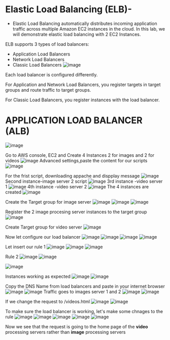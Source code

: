 # Elastic Load Balancing (ELB)- 
- Elastic Load Balancing automatically distributes incoming application traffic across multiple Amazon EC2 instances in the cloud. In this lab, we will demonstrate elastic load balancing with 2 EC2 Instances.

ELB supports 3 types of load balancers:
* Application Load Balancers
* Network Load Balancers
* Classic Load Balancers
![image](https://user-images.githubusercontent.com/61830624/87482182-2b471f80-c631-11ea-9324-3b05108de980.png)

Each load balancer is configured differently.

For Application and Network Load Balancers, you register targets in target groups and route traffic to target groups.

For Classic Load Balancers, you register instances with the load balancer.

# APPLICATION LOAD BALANCER (ALB)
![image](https://user-images.githubusercontent.com/61830624/87476243-59733200-c626-11ea-9858-0d342ea64f01.png)

Go to AWS console, EC2 and Create 4 Instances 2 for images and 2 for videos
![image](https://user-images.githubusercontent.com/61830624/87473402-a3a5e480-c621-11ea-9806-92f55d8ea1d9.png)
Advanced settings,paste the content for our scripts
![image](https://user-images.githubusercontent.com/61830624/87473697-2c248500-c622-11ea-8461-3e7be7059ccf.png)

For the frist script, downloading appache and dispplay message
![image](https://user-images.githubusercontent.com/61830624/87475322-d8676b00-c624-11ea-969e-25a934bbff7e.png)
Second instance-image server 2 script
![image](https://user-images.githubusercontent.com/61830624/87475755-9be83f00-c625-11ea-8811-1d4f525e2d88.png)
3rd instance -video server 1
![image](https://user-images.githubusercontent.com/61830624/87475880-ce923780-c625-11ea-93ac-5e1effb52c7f.png)
4th instance -video server 2
![image](https://user-images.githubusercontent.com/61830624/87475984-f5e90480-c625-11ea-9b70-4f585dfb1276.png)
The 4 instances are created
![image](https://user-images.githubusercontent.com/61830624/87476097-1f099500-c626-11ea-8940-6ac9f4545c0b.png)

Create the Target group for image server
![image](https://user-images.githubusercontent.com/61830624/87477156-f1bde680-c627-11ea-82a1-4b94e4b9c536.png)
![image](https://user-images.githubusercontent.com/61830624/87477217-0f8b4b80-c628-11ea-9efb-6702ba482225.png)
![image](https://user-images.githubusercontent.com/61830624/87477253-1f0a9480-c628-11ea-8b59-369d1d842b29.png)

Register the 2 image procesing server instances to the target group
![image](https://user-images.githubusercontent.com/61830624/87477612-aeb04300-c628-11ea-9661-2dd836cfaa57.png)

Create Target group for video server
![image](https://user-images.githubusercontent.com/61830624/87478025-63e2fb00-c629-11ea-8d64-a7367ce6a427.png)

Now let configure our load balancer
![image](https://user-images.githubusercontent.com/61830624/87478123-8d038b80-c629-11ea-818c-72256bf9a6fa.png)
![image](https://user-images.githubusercontent.com/61830624/87478165-98ef4d80-c629-11ea-8532-5eea5b67f564.png)
![image](https://user-images.githubusercontent.com/61830624/87478319-e10e7000-c629-11ea-9bcc-f46eba4cf680.png)
![image](https://user-images.githubusercontent.com/61830624/87478525-35195480-c62a-11ea-889d-833a5ace5a8c.png)

Let insert our rule 1
![image](https://user-images.githubusercontent.com/61830624/87478881-c7b9f380-c62a-11ea-931d-16363cdb1937.png)
![image](https://user-images.githubusercontent.com/61830624/87478763-97725500-c62a-11ea-8215-39b5b73bebe9.png)
![image](https://user-images.githubusercontent.com/61830624/87479117-30a16b80-c62b-11ea-84f4-fd107e61838e.png)

Rule 2
![image](https://user-images.githubusercontent.com/61830624/87479329-9857b680-c62b-11ea-9084-8774b3b570d8.png)
![image](https://user-images.githubusercontent.com/61830624/87479412-bb826600-c62b-11ea-943f-eb47f367da4d.png)

![image](https://user-images.githubusercontent.com/61830624/87479550-fdaba780-c62b-11ea-9620-9ea787a542c2.png)

Instances working as expected
![image](https://user-images.githubusercontent.com/61830624/87480062-e0c3a400-c62c-11ea-8a5f-4b24efe7d7e8.png)
![image](https://user-images.githubusercontent.com/61830624/87479910-9e01cc00-c62c-11ea-853f-426bd5767d4e.png)

Copy the DNS Name from load balancers and paste in your internet browser
![image](https://user-images.githubusercontent.com/61830624/87480267-431ca480-c62d-11ea-9c5d-69bbb60e2eb6.png)
![image](https://user-images.githubusercontent.com/61830624/87480410-8f67e480-c62d-11ea-89f6-8fbadb8c8ab6.png)
Traffic goes to images server 1 and 2 
![image](https://user-images.githubusercontent.com/61830624/87480453-a7d7ff00-c62d-11ea-8d2a-7bbc55d9ea65.png)
![image](https://user-images.githubusercontent.com/61830624/87480509-c0481980-c62d-11ea-9c0b-60817c94789d.png)

If we change the request to /videos.html 
![image](https://user-images.githubusercontent.com/61830624/87480661-14eb9480-c62e-11ea-8c8c-b596ea29a9ed.png)
![image](https://user-images.githubusercontent.com/61830624/87480681-20d75680-c62e-11ea-9655-4f54c9617a88.png)

To make sure the load balancer is working, let's make some chnages to the rule
![image](https://user-images.githubusercontent.com/61830624/87481015-cab6e300-c62e-11ea-974b-1c9be7b424d5.png)
![image](https://user-images.githubusercontent.com/61830624/87480936-a2c77f80-c62e-11ea-9816-440d898f3102.png)
![image](https://user-images.githubusercontent.com/61830624/87481140-0b166100-c62f-11ea-836d-194acecc971b.png)
![image](https://user-images.githubusercontent.com/61830624/87481219-36994b80-c62f-11ea-8727-9839e23e59ea.png)
![image](https://user-images.githubusercontent.com/61830624/87481381-7eb86e00-c62f-11ea-8adc-440a7a0fe8bb.png)

 Now we see that the request is going to the home page of the **video** processing servers rather than **image** processing servers










